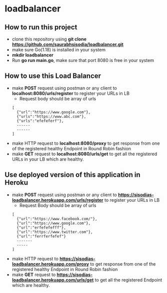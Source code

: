 # loadbalancer

## How to run this project

- clone this repository using **git clone https://github.com/saurabhsisodia/loadbalancer.git**
- make sure Go(1.18) is installed in your system
- **mkdir loadbalancer**
- Run **go run main.go**, make sure that port 8080 is free in your system

## How to use this Load Balancer

- make **POST** request using postman or any client to **localhost:8080/urls/register** to register your URLs in LB
  - Request body should be array of urls
  ```
  [
  	{"url":"https://www.google.com"},
  	{"urls":"https://www.abc.com"},
  	{"urls":"efefeferf"},
  	------
  	------
  ]
  ```
- make HTTP request to **localhost:8080/proxy** to get response from one of the registered healthy Endpoint in Round Robin fashion
- make **GET** request to **localhost:8080/urls/get** to get all the registered URLs in your LB which are healthy.

## Use deployed version of this application in Heroku

- make **POST** request using postman or any client to **https://sisodias-loadbalancer.herokuapp.com/urls/register** to register your URLs in LB
  - Request Body should be array of urls
  ```
  [
    {"url":"https://www.facebook.com/"},
    {"url":"https://www.google.com"},
    {"url":"erfefefefff"},
    {"url":"https://www.twitter.com"},
    {"url":"ferrferfefef"}
    -------
    -----
  ]
  ```
- make HTTP request to **https://sisodias-loadbalancer.herokuapp.com/proxy** to get response from one of the registered healthy Endpoint in Round Robin fashion
- make **GET** request to **https://sisodias-loadbalancer.herokuapp.com/urls/get** to get all the registered Endpoint which are healthy.

